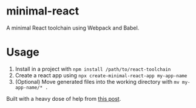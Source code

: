 # minimal-react
A minimal React toolchain using Webpack and Babel.

# Usage
1. Install in a project with `npm install /path/to/react-toolchain`
2. Create a react app using `npx create-minimal-react-app my-app-name`
3. (Optional) Move generated files into the working directory with `mv my-app-name/* .`

Built with a heavy dose of help from [this post](https://dev.to/nikhilkumaran/don-t-use-create-react-app-how-you-can-set-up-your-own-reactjs-boilerplate-43l0).
